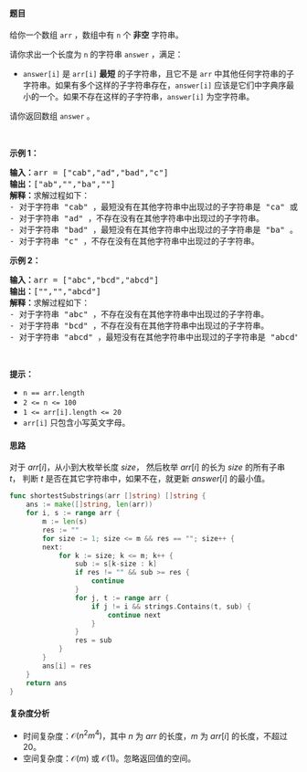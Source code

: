 #### 题目

<p>给你一个数组 <code>arr</code> ，数组中有 <code>n</code> 个 <b>非空</b> 字符串。</p>

<p>请你求出一个长度为 <code>n</code> 的字符串 <code>answer</code> ，满足：</p>

<ul>
	<li><code>answer[i]</code> 是 <code>arr[i]</code> <strong>最短</strong> 的子字符串，且它不是 <code>arr</code> 中其他任何字符串的子字符串。如果有多个这样的子字符串存在，<code>answer[i]</code> 应该是它们中字典序最小的一个。如果不存在这样的子字符串，<code>answer[i]</code> 为空字符串。</li>
</ul>

<p>请你返回数组<em> </em><code>answer</code> 。</p>

<p> </p>

<p><strong class="example">示例 1：</strong></p>

<pre>
<b>输入：</b>arr = ["cab","ad","bad","c"]
<b>输出：</b>["ab","","ba",""]
<b>解释：</b>求解过程如下：
- 对于字符串 "cab" ，最短没有在其他字符串中出现过的子字符串是 "ca" 或者 "ab" ，我们选择字典序更小的子字符串，也就是 "ab" 。
- 对于字符串 "ad" ，不存在没有在其他字符串中出现过的子字符串。
- 对于字符串 "bad" ，最短没有在其他字符串中出现过的子字符串是 "ba" 。
- 对于字符串 "c" ，不存在没有在其他字符串中出现过的子字符串。
</pre>

<p><strong class="example">示例 2：</strong></p>

<pre>
<b>输入：</b>arr = ["abc","bcd","abcd"]
<b>输出：</b>["","","abcd"]
<b>解释：</b>求解过程如下：
- 对于字符串 "abc" ，不存在没有在其他字符串中出现过的子字符串。
- 对于字符串 "bcd" ，不存在没有在其他字符串中出现过的子字符串。
- 对于字符串 "abcd" ，最短没有在其他字符串中出现过的子字符串是 "abcd" 。
</pre>

<p> </p>

<p><strong>提示：</strong></p>

<ul>
	<li><code>n == arr.length</code></li>
	<li><code>2 <= n <= 100</code></li>
	<li><code>1 <= arr[i].length <= 20</code></li>
	<li><code>arr[i]</code> 只包含小写英文字母。</li>
</ul>

#### 思路

对于 $\textit{arr}[i]$，从小到大枚举长度 $\textit{size}$，
然后枚举 $\textit{arr}[i]$ 的长为 $\textit{size}$ 的所有子串 $t$，
判断 $t$ 是否在其它字符串中，如果不在，就更新 $\textit{answer}[i]$ 的最小值。

```go [sol]
func shortestSubstrings(arr []string) []string {
	ans := make([]string, len(arr))
	for i, s := range arr {
		m := len(s)
		res := ""
		for size := 1; size <= m && res == ""; size++ {
		next:
			for k := size; k <= m; k++ {
				sub := s[k-size : k]
				if res != "" && sub >= res {
					continue
				}
				for j, t := range arr {
					if j != i && strings.Contains(t, sub) {
						continue next
					}
				}
				res = sub
			}
		}
		ans[i] = res
	}
	return ans
}
```

#### 复杂度分析

- 时间复杂度：$\mathcal{O}(n^2m^4)$，其中 $n$ 为 $\textit{arr}$ 的长度，$m$ 为 $\textit{arr}[i]$ 的长度，不超过 $20$。
- 空间复杂度：$\mathcal{O}(m)$ 或 $\mathcal{O}(1)$。忽略返回值的空间。
